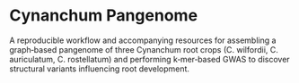 <h1>Cynanchum Pangenome</h1>

A reproducible workflow and accompanying resources for assembling a graph‑based pangenome of three Cynanchum root crops (C. wilfordii, C. auriculatum, C. rostellatum) and performing k‑mer‑based GWAS to discover structural variants influencing root development.
